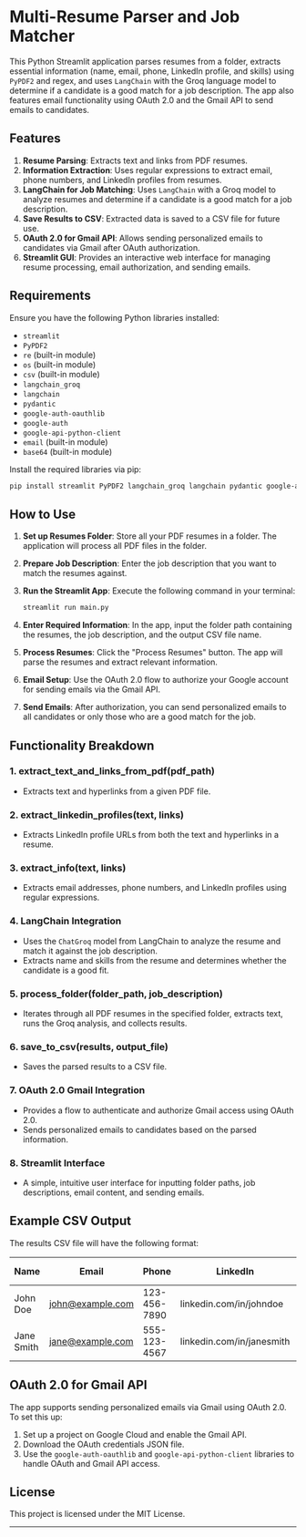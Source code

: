 # Multi-Resume Parser and Job Matcher

This Python Streamlit application parses resumes from a folder, extracts essential information (name, email, phone, LinkedIn profile, and skills) using `PyPDF2` and regex, and uses `LangChain` with the Groq language model to determine if a candidate is a good match for a job description. The app also features email functionality using OAuth 2.0 and the Gmail API to send emails to candidates.

## Features

1. **Resume Parsing**: Extracts text and links from PDF resumes.
2. **Information Extraction**: Uses regular expressions to extract email, phone numbers, and LinkedIn profiles from resumes.
3. **LangChain for Job Matching**: Uses `LangChain` with a Groq model to analyze resumes and determine if a candidate is a good match for a job description.
4. **Save Results to CSV**: Extracted data is saved to a CSV file for future use.
5. **OAuth 2.0 for Gmail API**: Allows sending personalized emails to candidates via Gmail after OAuth authorization.
6. **Streamlit GUI**: Provides an interactive web interface for managing resume processing, email authorization, and sending emails.

## Requirements

Ensure you have the following Python libraries installed:

- `streamlit`
- `PyPDF2`
- `re` (built-in module)
- `os` (built-in module)
- `csv` (built-in module)
- `langchain_groq`
- `langchain`
- `pydantic`
- `google-auth-oauthlib`
- `google-auth`
- `google-api-python-client`
- `email` (built-in module)
- `base64` (built-in module)

Install the required libraries via pip:

```bash
pip install streamlit PyPDF2 langchain_groq langchain pydantic google-auth google-auth-oauthlib google-api-python-client
```

## How to Use

1. **Set up Resumes Folder**: Store all your PDF resumes in a folder. The application will process all PDF files in the folder.
2. **Prepare Job Description**: Enter the job description that you want to match the resumes against.
3. **Run the Streamlit App**: Execute the following command in your terminal:
   
   ```bash
   streamlit run main.py
   ```

4. **Enter Required Information**: In the app, input the folder path containing the resumes, the job description, and the output CSV file name.
5. **Process Resumes**: Click the "Process Resumes" button. The app will parse the resumes and extract relevant information.
6. **Email Setup**: Use the OAuth 2.0 flow to authorize your Google account for sending emails via the Gmail API.
7. **Send Emails**: After authorization, you can send personalized emails to all candidates or only those who are a good match for the job.

## Functionality Breakdown

### 1. **extract_text_and_links_from_pdf(pdf_path)**
   - Extracts text and hyperlinks from a given PDF file.

### 2. **extract_linkedin_profiles(text, links)**
   - Extracts LinkedIn profile URLs from both the text and hyperlinks in a resume.

### 3. **extract_info(text, links)**
   - Extracts email addresses, phone numbers, and LinkedIn profiles using regular expressions.

### 4. **LangChain Integration**
   - Uses the `ChatGroq` model from LangChain to analyze the resume and match it against the job description.
   - Extracts name and skills from the resume and determines whether the candidate is a good fit.

### 5. **process_folder(folder_path, job_description)**
   - Iterates through all PDF resumes in the specified folder, extracts text, runs the Groq analysis, and collects results.

### 6. **save_to_csv(results, output_file)**
   - Saves the parsed results to a CSV file.

### 7. **OAuth 2.0 Gmail Integration**
   - Provides a flow to authenticate and authorize Gmail access using OAuth 2.0.
   - Sends personalized emails to candidates based on the parsed information.

### 8. **Streamlit Interface**
   - A simple, intuitive user interface for inputting folder paths, job descriptions, email content, and sending emails.

## Example CSV Output

The results CSV file will have the following format:

| Name       | Email              | Phone        | LinkedIn                    | Skills               | Is Match |
|------------|--------------------|--------------|-----------------------------|----------------------|----------|
| John Doe   | john@example.com    | 123-456-7890 | linkedin.com/in/johndoe      | Python, JavaScript    | True     |
| Jane Smith | jane@example.com    | 555-123-4567 | linkedin.com/in/janesmith    | Machine Learning, SQL | False    |

## OAuth 2.0 for Gmail API

The app supports sending personalized emails via Gmail using OAuth 2.0. To set this up:

1. Set up a project on Google Cloud and enable the Gmail API.
2. Download the OAuth credentials JSON file.
3. Use the `google-auth-oauthlib` and `google-api-python-client` libraries to handle OAuth and Gmail API access.

## License

This project is licensed under the MIT License.

---
